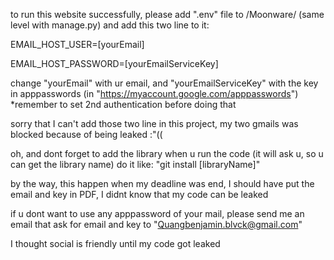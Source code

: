 to run this website successfully, please add ".env" file to /Moonware/ (same level with manage.py) and add this two line to it:

EMAIL_HOST_USER=[yourEmail]

EMAIL_HOST_PASSWORD=[yourEmailServiceKey]

change "yourEmail" with ur email, and "yourEmailServiceKey" with the key in apppasswords (in "https://myaccount.google.com/apppasswords")
*remember to set 2nd authentication before doing that


sorry that I can't add those two line in this project, my two gmails was blocked because of being leaked :"((

oh, and dont forget to add the library when u run the code (it will ask u, so u can get the library name)
do it like:
"git install [libraryName]"

by the way, this happen when my deadline was end, I should have put the email and key in PDF, I didnt know that my code can be leaked

if u dont want to use any apppassword of your mail, please send me an email that ask for email and key to "Quangbenjamin.blvck@gmail.com"

I thought social is friendly until my code got leaked
